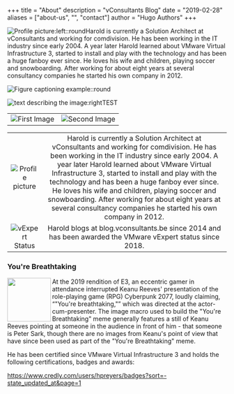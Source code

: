 +++
title = "About"
description = "vConsultants Blog"
date = "2019-02-28"
aliases = ["about-us", "", "contact"]
author = "Hugo Authors"
+++


![Profile picture:left::round](https://en.gravatar.com/userimage/24535676/9f7eef200a6a333f99268ce98cc7d65b.jpeg?size=256)Harold is currently a Solution Architect at vConsultants and working for comdivision. He has been working in the IT industry since early 2004. A year later Harold learned about VMware Virtual Infrastructure 3, started to install and play with the technology and has been a huge fanboy ever since. He loves his wife and children, playing soccer and snowboarding. After working for about eight years at several consultancy companies he started his own company in 2012.

![Figure captioning example::round](../images/image-figure.png)

![text describing the image:right](../images/article-toc.png)TEST

| | |
|:-:|:-:|
|![First Image](https://images.pexels.com/photos/585759/pexels-photo-585759.jpeg?h=750&w=1260)|![Second Image](https://images.pexels.com/photos/1335115/pexels-photo-1335115.jpeg?h=750&w=1260)|

| | |
|:-:|:-:|
|![Profile picture](https://en.gravatar.com/userimage/24535676/9f7eef200a6a333f99268ce98cc7d65b.jpeg?size=256)|Harold is currently a Solution Architect at vConsultants and working for comdivision. He has been working in the IT industry since early 2004. A year later Harold learned about VMware Virtual Infrastructure 3, started to install and play with the technology and has been a huge fanboy ever since. He loves his wife and children, playing soccer and snowboarding. After working for about eight years at several consultancy companies he started his own company in 2012.|
|![vExpert Status](https://i0.wp.com/blog.vconsultants.be/wordpress/wp-content/uploads/2023/03/image-1.png?ssl=1 "vExpert Status")| Harold blogs at blog.vconsultants.be since 2014 and has been awarded the VMware vExpert status since 2018.|

### You're Breathtaking

<img align="left" width="100" height="100" src="https://media.tenor.com/images/6a136e1c2d7b30298a5b657348097a60/tenor.gif">

At the 2019 rendition of E3, an eccentric gamer in attendance interrupted Keanu Reeves' presentation of the role-playing game (RPG) Cyberpunk 2077, loudly claiming, “"You're breathtaking,"” which was directed at the actor-cum-presenter. The image macro used to build the "You're Breathtaking" meme generally features a still of Keanu Reeves pointing at someone in the audience in front of him - that someone is Peter Sark, though there are no images from Keanu's point of view that have since been used as part of the "You're Breathtaking" meme.


He has been certified since VMware Virtual Infrastructure 3 and holds the following certifications, badges and awards:

https://www.credly.com/users/hpreyers/badges?sort=-state_updated_at&page=1

